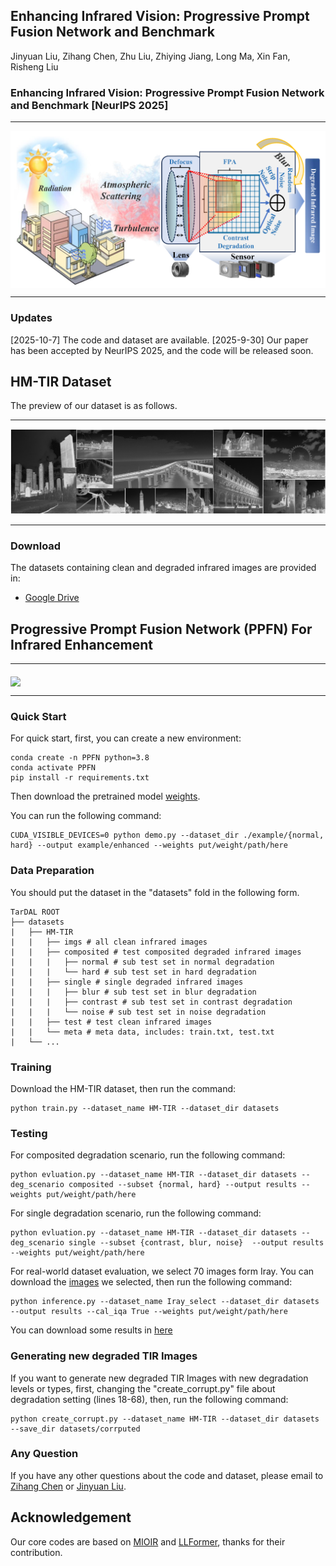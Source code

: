 
<h2> Enhancing Infrared Vision: Progressive Prompt Fusion Network and Benchmark</h2>
Jinyuan Liu, Zihang Chen, Zhu Liu, Zhiying Jiang, Long Ma, Xin Fan, Risheng Liu

###  Enhancing Infrared Vision: Progressive Prompt Fusion Network and Benchmark [NeurIPS 2025]

---

<img src="./assets/ff.png" align="middle" width="600">

---
### Updates
[2025-10-7] The code and dataset are available.
[2025-9-30] Our paper has been accepted by NeurIPS 2025, and the code will be released soon.

## HM-TIR Dataset
The preview of our dataset is as follows.

---

![preview](assets/preview.png)
 
---

### Download
The datasets containing clean and degraded infrared images are provided in:
- [Google Drive](https://drive.google.com/file/d/17kq2NQ-8bFeESlanffcOSlFLwGb0Y8Rq/view?usp=sharing)

## Progressive Prompt Fusion Network (PPFN) For Infrared Enhancement

---

<img src="./assets/workflow.png" align="middle" width="800">

---

### Quick Start

For quick start, first, you can create a new environment:

```
conda create -n PPFN python=3.8
conda activate PPFN
pip install -r requirements.txt
```

Then download the pretrained model [weights](https://drive.google.com/file/d/1Yt_YViFCpxgO-MfBlINVt4-jHAgsalv_/view?usp=sharing).

You can run the following command:

```
CUDA_VISIBLE_DEVICES=0 python demo.py --dataset_dir ./example/{normal, hard} --output example/enhanced --weights put/weight/path/here
```

### Data Preparation

You should put the dataset in the "datasets" fold in the following form.

```
TarDAL ROOT
├── datasets
|   ├── HM-TIR
|   |   ├── imgs # all clean infrared images
|   |   ├── composited # test composited degraded infrared images
|   |   |   ├── normal # sub test set in normal degradation
|   |   |   └── hard # sub test set in hard degradation
|   |   ├── single # single degraded infrared images
|   |   |   ├── blur # sub test set in blur degradation
|   |   |   ├── contrast # sub test set in contrast degradation
|   |   |   └── noise # sub test set in noise degradation
|   |   ├── test # test clean infrared images
|   |   └── meta # meta data, includes: train.txt, test.txt
|   └── ...
```

### Training
Download the HM-TIR dataset, then run the command:
```
python train.py --dataset_name HM-TIR --dataset_dir datasets 
```

### Testing
For composited degradation scenario, run the following command:
```
python evluation.py --dataset_name HM-TIR --dataset_dir datasets --deg_scenario composited --subset {normal, hard} --output results --weights put/weight/path/here
```

For single degradation scenario, run the following command:
```
python evluation.py --dataset_name HM-TIR --dataset_dir datasets --deg_scenario single --subset {contrast, blur, noise}  --output results --weights put/weight/path/here
```

For real-world dataset evaluation, we select 70 images form Iray. You can download the [images](https://drive.google.com/file/d/1uhWCvPExarnUL-r_G0MW530RXKpj5izJ/view?usp=sharing) we selected, then run the following command:
```
python inference.py --dataset_name Iray_select --dataset_dir datasets --output results --cal_iqa True --weights put/weight/path/here
```

You can download some results in [here](https://drive.google.com/file/d/10jiNGF0c6H0cR83yEN5I3stLf9qiX6cR/view?usp=sharing)


### Generating new degraded TIR Images
If you want to generate new degraded TIR Images with new degradation levels or types, first, changing the "create_corrupt.py" file about degradation setting (lines 18-68), then, run the following command:
```
python create_corrupt.py --dataset_name HM-TIR --dataset_dir datasets --save_dir datasets/corrputed
```

### Any Question

If you have any other questions about the code and dataset, please email to [Zihang Chen](mailto:chenzi_hang@mail.dlut.edu.cn) or [Jinyuan Liu](mailto:atlantis918@hotmail.com).


## Acknowledgement
Our core codes are based on [MIOIR](https://github.com/Xiangtaokong/MiOIR) and [LLFormer](https://github.com/TaoWangzj/LLFormer), thanks for their contribution.



